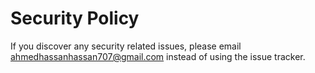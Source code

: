 # Security Policy

If you discover any security related issues, please email ahmedhassanhassan707@gmail.com instead of using the issue tracker.
